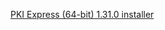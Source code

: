 ﻿[PKI Express (64-bit) 1.31.0 installer](https://cdn.lacunasoftware.com/pki-express/windows/pkie-1.31.0-x64.msi)
